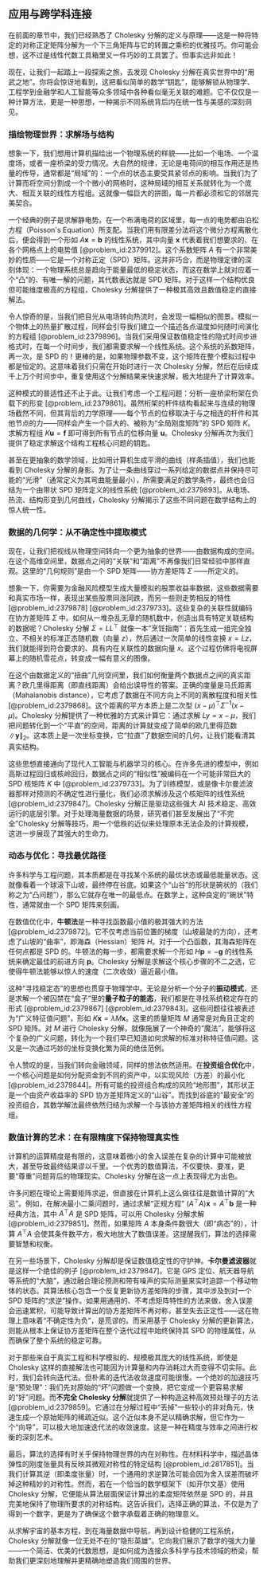 ## 应用与跨学科连接

在前面的章节中，我们已经熟悉了 Cholesky 分解的定义与原理——这是一种将特定的对称正定矩阵分解为一个下三角矩阵与它的转置之乘积的优雅技巧。你可能会想，这不过是线性代数工具箱里又一件巧妙的工具罢了。但事实远非如此！

现在，让我们一起踏上一段探索之旅，去发现 Cholesky 分解在真实世界中的“用武之地”。你将会惊讶地看到，这把看似简单的数学“钥匙”，能够解锁从物理学、工程学到金融学和人工智能等众多领域中各种看似毫无关联的难题。它不仅仅是一种计算方法，更是一种思想，一种揭示不同系统背后内在统一性与美感的深刻洞见。

### 描绘物理世界：求解场与结构

想象一下，我们想用计算机描绘出一个物理系统的样貌——比如一个电场、一个温度场，或者一座桥梁的受力情况。大自然的规律，无论是电荷间的相互作用还是热量的传导，通常都是“局域”的：一个点的状态主要受其紧邻点的影响。当我们为了计算而将空间分割成一个个微小的网格时，这种局域的相互关系就转化为一个庞大、相互关联的线性方程组。这就像一幅巨大的拼图，每一片都必须和它的邻居完美契合。

一个经典的例子是求解静电势。在一个布满电荷的区域里，每一点的电势都由泊松方程（Poisson's Equation）所支配。当我们用有限差分法将这个微分方程离散化后，便会得到一个形如 $A\mathbf{x} = \mathbf{b}$ 的线性系统，其中向量 $\mathbf{x}$ 代表着我们想要求的、在各个网格点上的电势值 [@problem_id:2379912]。这个系数矩阵 $A$ 有一个非常美妙的性质——它是一个对称正定（SPD）矩阵。这并非巧合，而是物理定律的深刻体现：一个物理系统总是趋向于能量最低的稳定状态，而这在数学上就对应着一个“凸”的、有唯一解的问题，其代数表达就是 SPD 矩阵。对于这样一个结构优良但可能维度极高的方程组，Cholesky 分解提供了一种极其高效且数值稳定的直接解法。

令人惊奇的是，当我们把目光从电场转向热流时，会发现一幅相似的图景。模拟一个物体上的热量扩散过程，同样会引导我们建立一个描述各点温度如何随时间演化的方程组 [@problem_id:2379896]。当我们采用保证数值稳定性的隐式时间步进格式时，在每一个时间步，我们都需要求解一个线性系统。这个系统的系数矩阵，再一次，是 SPD 的！更棒的是，如果物理参数不变，这个矩阵在整个模拟过程中都是恒定的。这意味着我们只需在开始时进行一次 Cholesky 分解，然后在后续成千上万个时间步中，重复使用这个分解结果来快速求解，极大地提升了计算效率。

这种模式的普适性还不止于此。让我们考虑一个工程问题：分析一座桥梁桁架在负载下的形变 [@problem_id:2379861]。虽然桁架的杆件结构看起来与连续的物理场截然不同，但其背后的力学原理——每个节点的位移取决于与之相连的杆件和其他节点的力——同样会产生一个巨大的、被称为“全局刚度矩阵”的 SPD 矩阵 $K$。求解方程组 $K\mathbf{u}=\mathbf{f}$ 即可得到所有节点的位移向量 $\mathbf{u}$。Cholesky 分解再次为我们提供了稳定求解这个结构工程核心问题的钥匙。

甚至在更抽象的数学领域，比如用计算机生成平滑的曲线（样条插值），我们也能看到 Cholesky 分解的身影。为了让一条曲线穿过一系列给定的数据点并保持尽可能的“光滑”（通常定义为其弯曲能量最小），所需要满足的数学条件，最终也会归结为一个由带状 SPD 矩阵定义的线性系统 [@problem_id:2379893]。从电场、热流、结构形变到几何曲线，Cholesky 分解揭示了这些不同问题在数学结构上的惊人统一性。

### 数据的几何学：从不确定性中提取模式

现在，让我们把视线从物理空间转向一个更为抽象的世界——由数据构成的空间。在这个高维空间里，数据点之间的“关联”和“距离”不再像我们日常经验中那样直观。这里的“几何规则”是由一个 SPD 矩阵——协方差矩阵 $\Sigma$ ——所定义的。

想象一下，你需要为金融风险模型生成大量模拟的股票收益率数据，这些数据需要和真实市场一样，表现出某些股票同涨同跌，而另一些则走势相反的特性 [@problem_id:2379878] [@problem_id:2379733]。这些复杂的关联性就编码在协方差矩阵 $\Sigma$ 中。如何从一堆杂乱无章的随机数中，创造出具有特定关联结构的数据呢？Cholesky 分解 $\Sigma = LL^\top$ 就像一本“烹饪指南”：首先生成一组完全独立、不相关的标准正态随机数（向量 $z$），然后通过一次简单的线性变换 $x = Lz$，我们就能得到符合要求的、具有内在关联性的数据向量 $x$。这个过程仿佛将电视屏幕上的随机雪花点，转变成一幅有意义的图像。

在这个由数据定义的“扭曲”几何空间里，我们如何衡量两个数据点之间的真实距离？欧几里得距离（即直线距离）会给出误导性的答案。正确的度量是马氏距离（Mahalanobis distance），它考虑了数据在不同方向上不同的离散程度和相关性 [@problem_id:2379868]。这个距离的平方本质上是二次型 $(x-\mu)^\top \Sigma^{-1} (x-\mu)$。Cholesky 分解提供了一种优雅的方式来计算它：通过求解 $Ly = x-\mu$，我们把问题转化到一个“平直”的空间，距离的计算就变成了简单的欧几里得范数 $\|\mathbf{y}\|_2$。这本质上是一次坐标变换，它“拉直”了数据空间的几何，让我们能看清其真实结构。

这些思想直接通向了现代人工智能与机器学习的核心。在许多先进的模型中，例如高斯过程回归或核岭回归，数据点之间的“相似性”被编码在一个可能非常巨大的 SPD 核矩阵 $K$ 中 [@problem_id:2379733]。为了训练模型，或是像卡尔曼滤波器那样对预测的不确定性进行量化，我们必须求解涉及这个核矩阵的线性系统 [@problem_id:2379847]。Cholesky 分解正是驱动这些强大 AI 技术稳定、高效运行的底层引擎。对于处理海量数据的场景，研究者们甚至发展出了“不完全”Cholesky 分解等技巧，用一个低秩的近似来处理原本无法企及的计算规模，这进一步展现了其强大的生命力。

### 动态与优化：寻找最优路径

许多科学与工程问题，其本质都是在寻找某个系统的最优状态或最低能量状态。这就像看着一个球滚下山坡，最终停在谷底。如果这个“山谷”的形状是碗状的（我们称之为“凸问题”），那么它就存在唯一的最低点。在数学上，这种良定的“碗状”特性，通常就由一个 SPD 矩阵来刻画。

在数值优化中，**牛顿法**是一种寻找函数最小值的极其强大的方法 [@problem_id:2379872]。它不仅考虑当前位置的梯度（山坡最陡的方向），还考虑了山坡的“曲率”，即海森（Hessian）矩阵 $H$。对于一个凸函数，其海森矩阵在任何点都是 SPD 的。牛顿法的每一步，都需要求解一个形如 $H\mathbf{p} = -\mathbf{g}$ 的线性系统来确定最佳的前进方向 $\mathbf{p}$。Cholesky 分解是求解这个核心步骤的不二之选，它使得牛顿法能够以惊人的速度（二次收敛）逼近最小值。

这种“寻找稳定态”的思想也贯穿于物理学中。无论是分析一个分子的**振动模式**，还是求解一个被囚禁在“盒子”里的**量子粒子的能态**，我们都是在寻找系统稳定存在的形式 [@problem_id:2379867] [@problem_id:2379843]。这些问题往往被表述为“广义特征值问题”，形如 $K\mathbf{x} = \lambda M\mathbf{x}$。这里的质量矩阵 $M$ 通常是对角且正定的 SPD 矩阵。对 $M$ 进行 Cholesky 分解，就像施展了一个神奇的“魔法”，能够将这个复杂的广义问题，转化为一个我们早已知道如何求解的标准对称特征值问题。这又是一次通过巧妙的坐标变换化繁为简的绝佳范例。

令人赞叹的是，当我们转向金融领域，同样的想法依然适用。在**投资组合优化**中，一个核心问题是如何分配资金到不同的资产中，以实现风险（方差）的最小化 [@problem_id:2379844]。所有可能的投资组合构成的风险“地形图”，其形状正是一个由资产收益率的 SPD 协方差矩阵定义的“山谷”。而找到谷底的“最安全”的投资组合，其数学解法最终依然归结为求解一个与该协方差矩阵相关的线性方程组。

### 数值计算的艺术：在有限精度下保持物理真实性

计算机的运算精度是有限的，这意味着微小的舍入误差在复杂的计算中可能被放大，甚至导致最终结果谬以千里。一个优秀的数值算法，不仅要快、要准，更要“尊重”问题背后的物理现实。Cholesky 分解在这一点上表现得尤为出色。

许多问题在理论上需要矩阵求逆，但直接在计算机上这么做往往是数值计算的“大忌”。例如，在解决最小二乘问题时，通过求解“正规方程” $(A^\top A) \mathbf{x} = A^\top \mathbf{b}$ 是一种经典方法，其中 $A^\top A$ 是 SPD 矩阵，可以用 Cholesky 分解求解 [@problem_id:2379851]。然而，如果矩阵 $A$ 本身条件数很大（即“病态”的），计算 $A^\top A$ 会使其条件数平方，极大地放大了数值误差。这提醒我们，算法的选择需要智慧和权衡。

在另一些场景下，Cholesky 分解却是保证数值稳定性的守护神。**卡尔曼滤波器**就是这样一个绝佳的例子 [@problem_id:2379847]。它是 GPS 定位、航天器导航等系统的“大脑”，通过融合理论预测和带有噪声的实际测量来实时追踪一个移动物体的状态。其算法核心包含一个反复更新协方差矩阵的步骤，其中涉及到对一个 SPD 矩阵的“求逆”操作。如果用通用的、不考虑矩阵特性的方法来做，舍入误差会迅速累积，可能导致计算出的协方差矩阵不再对称，甚至失去正定性——这在物理上意味着“不确定性为负”，是荒谬的。而采用基于 Cholesky 分解的更新算法，则能从根本上保证协方差矩阵在整个迭代过程中始终保持其 SPD 的物理属性，从而确保了整个系统的稳定可靠。

对于那些来自于真实工程和科学模拟的、规模极其庞大的线性系统，即使是 Cholesky 这样的直接解法也可能因为计算量和内存消耗过大而变得不切实际。此时，我们会转向迭代法。但朴素的迭代法收敛速度可能很慢。一个绝妙的加速技巧是“预处理”：我们先对原始的“坏”问题做一个变换，把它变成一个更容易求解的“好”问题。而**不完全 Cholesky 分解**就提供了一种构造这种高效预处理子的方法 [@problem_id:2379859]。它通过在分解过程中“丢掉”一些较小的非对角元，快速生成一个原始矩阵的稀疏近似。这个近似本身不足以精确求解，但它作为一个“向导”，可以极大地加速迭代法的收敛速度。这是一种在精度与效率之间进行权衡的深刻艺术。

最后，算法的选择有时关乎保持物理世界的内在对称性。在材料科学中，描述晶体弹性的刚度张量具有反映其微观对称性的特定结构 [@problem_id:2817851]。当我们计算其逆（即柔度张量）时，一个通用的求逆算法可能会因为舍入误差而破坏掉这种精妙的对称性。然而，若在一个恰当的数学框架下（如开尔文基）使用 Cholesky 分解，它便能从算法层面保证计算出的柔度矩阵依然是 SPD 的，并且完美地保持了物理所要求的对称结构。这告诉我们，选择正确的算法，不仅是为了得到一个数字，更是为了确保这个数字承载着正确的物理意义。

从求解宇宙的基本方程，到在海量数据中导航，再到设计稳健的工程系统，Cholesky 分解就像一位无处不在的“隐形英雄”。它向我们展示了数学的强大力量——一个简洁、优美的代数思想，是如何成为连接众多科学与技术领域的桥梁，帮助我们更深刻地理解并更精确地塑造我们周围的世界。